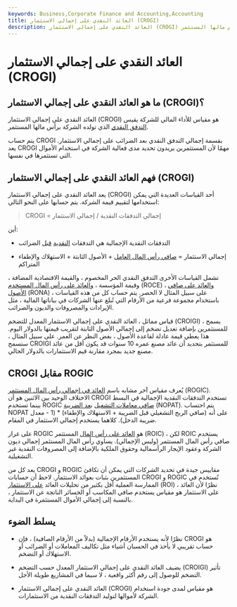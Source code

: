 ```yaml
---
keywords: Business,Corporate Finance and Accounting,Accounting
title: العائد النقدي على إجمالي الاستثمار (CROGI)
description: العائد النقدي على إجمالي الاستثمار (CROGI) هو مقياس للأداء المالي للشركة يقيس التدفق النقدي الذي تنتجه الشركة برأس مالها المستثمر.
---
```


# العائد النقدي على إجمالي الاستثمار (CROGI)
## ما هو العائد النقدي على إجمالي الاستثمار (CROGI)؟

العائد النقدي على إجمالي الاستثمار (CROGI) هو مقياس للأداء المالي للشركة يقيس [التدفق النقدي](/cashflow) الذي تولده الشركة برأس مالها المستثمر.

يتم حساب CROGI بقسمة إجمالي التدفق النقدي بعد الضرائب على إجمالي الاستثمار. يعد CROGI مهمًا لأن المستثمرين يريدون تحديد مدى فعالية الشركة في استخدام الأموال التي تستثمرها في نفسها.

## فهم العائد النقدي على إجمالي الاستثمار (CROGI)

يعد العائد النقدي على إجمالي الاستثمار (CROGI) أحد القياسات العديدة التي يمكن استخدامها لتقييم قيمة الشركة. يتم حسابها على النحو التالي:

>

> CROGI = إجمالي التدفقات النقدية / إجمالي الاستثمار

>

أين:

- التدفقات النقدية الإجمالية هي التدفقات [النقدية](/cashflow) [قبل](/cashflow) الضرائب

- إجمالي الاستثمار = [صافي رأس المال العامل](/workingcapital) + الأصول الثابتة + الاستهلاك والإطفاء المتراكم

تشمل القياسات الأخرى التدفق النقدي الحر المخصوم ، والقيمة الاقتصادية المضافة ، وقيمة المؤسسة ، [والعائد على رأس المال المستخدم](/roce) (ROCE) ، [والعائد على صافي الأصول](/rona) (RONA) ، على سبيل المثال لا الحصر. يتم حساب كل من هذه القياسات باستخدام مجموعة فرعية من الأرقام التي تُبلغ عنها الشركات في بياناتها المالية ، مثل الإيرادات والمصروفات والديون والضرائب.

قياس مماثل ، العائد النقدي على إجمالي الاستثمار المعدل للتضخم (CROIGI) ، يسمح للمستثمرين بإضافة تعديل تضخم إلى إجمالي الأصول الثابتة لتقريب قيمتها بالدولار اليوم. هذا يعطي قيمة عادلة لقاعدة الأصول ، بغض النظر عن العمر. على سبيل المثال ، ستسمح CROIGI للمستثمر بتحديد أن عائد مصنع عمره 10 سنوات قد يكون أقل من عائد مصنع جديد بمجرد مقارنة قيم الاستثمارات بالدولار الحالي.

## CROGI مقابل ROGIC

يُعرف مقياس آخر مشابه باسم [العائد في إجمالي رأس المال المستثمر](/rogic) (ROGIC). الاختلاف الوحيد بين الاثنين هو أن CROGI تستخدم التدفقات النقدية الإجمالية في البسط بينما تستخدم ROGIC [صافي معاملات التشغيل](/nopat) [بعد الضريبة](/nopat) (NOPAT). يتم احتساب NOPAT على أنه (صافي الربح التشغيلي قبل الضريبة + الاستهلاك والإطفاء) * (1 - معدل ضريبة الدخل). كلاهما يستخدم إجمالي الاستثمار في المقام.

على غرار ROGIC هو [العائد على رأس المال](/returnoninvestmentcapital) المستثمر (ROIC) ، لكن ROIC يستخدم صافي رأس المال المستثمر (وليس الإجمالي). يساوي رأس المال المستثمر إجمالي ديون الشركة وعقود الإيجار الرأسمالية وحقوق الملكية بالإضافة إلى المصروفات النقدية غير التشغيلية.

يعد كل من CROGI و ROGIC مقاييس جيدة في تحديد الشركات التي يمكن أن تكافئ المستثمرين بثبات بعوائد الاستثمار. لاحظ أن حسابات CROGI و ROGIC تُستخدم في الممارسة العملية أقل بكثير من تحليلات العائد [على الاستثمار](/returnoninvestment) (ROI) ، نظرًا لأن العائد على الاستثمار هو مقياس يستخدم صافي المكاسب أو الخسائر الناتجة عن الاستثمار ، بالنسبة إلى إجمالي الأموال المستثمرة في البداية.

## يسلط الضوء

- نظرًا لأنه يستخدم الأرقام الإجمالية (بدلاً من الأرقام الصافية) ، فإن CROGI هو حساب تقريبي لا يأخذ في الحسبان أشياء مثل تكاليف المعاملات أو الضرائب أو الاستهلاك أو التضخم.

- يضيف العائد النقدي على إجمالي الاستثمار المعدل حسب التضخم (CROIGI) تأثير التضخم للوصول إلى رقم أكثر واقعية ، لا سيما في المشاريع طويلة الأجل.

- العائد النقدي على إجمالي الاستثمار (CROGI) هو مقياس لمدى جودة استخدام الشركة لأموالها لتوليد التدفقات النقدية من الاستثمارات.

